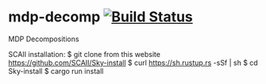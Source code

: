 # mdp-decomp [![Build Status](https://travis-ci.com/Zaerei/gym_decomp.svg?branch=master)](https://travis-ci.com/Zaerei/gym_decomp)
MDP Decompositions


SCAII installation:
$ git clone from this website https://github.com/SCAII/Sky-install
$ curl https://sh.rustup.rs -sSf | sh
$ cd Sky-install
$ cargo run install
